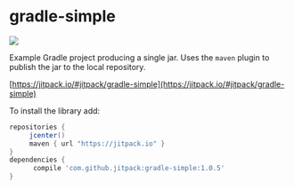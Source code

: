 # gradle-simple

[![](https://jitpack.io/v/jitpack/gradle-simple.svg)](https://jitpack.io/#jitpack/gradle-simple)

Example Gradle project producing a single jar. Uses the `maven` plugin to publish the jar to the local repository.

[https://jitpack.io/#jitpack/gradle-simple](https://jitpack.io/#jitpack/gradle-simple)

To install the library add: 
 
   ```gradle
   repositories { 
        jcenter()
        maven { url "https://jitpack.io" }
   }
   dependencies {
         compile 'com.github.jitpack:gradle-simple:1.0.5'
   }
   ``` 
   
   
   
   
  
